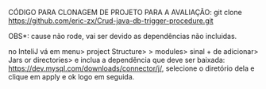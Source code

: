 CÓDIGO PARA CLONAGEM DE PROJETO PARA A AVALIAÇÃO:
git clone https://github.com/eric-zx/Crud-java-db-trigger-procedure.git

OBS*: cause não rode, vai ser devido as dependências não incluidas.

no InteliJ vá em menu> project Structure> > modules> sinal + de adicionar> Jars or directories> e inclua a dependência que deve ser baixada:
https://dev.mysql.com/downloads/connector/j/, selecione o diretório dela e clique em apply e ok logo em seguida.

